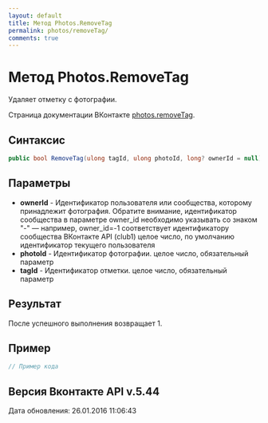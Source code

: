 ```yaml
---
layout: default
title: Метод Photos.RemoveTag
permalink: photos/removeTag/
comments: true
---
```

# Метод Photos.RemoveTag
Удаляет отметку с фотографии.

Страница документации ВКонтакте [photos.removeTag](https://vk.com/dev/photos.removeTag).
## Синтаксис
``` csharp
public bool RemoveTag(ulong tagId, ulong photoId, long? ownerId = null)
```

## Параметры
+ **ownerId** - Идентификатор пользователя или сообщества, которому принадлежит фотография. Обратите внимание, идентификатор сообщества в параметре owner_id необходимо указывать со знаком "-" — например, owner_id=-1 соответствует идентификатору сообщества ВКонтакте API (club1)  целое число, по умолчанию идентификатор текущего пользователя
+ **photoId** - Идентификатор фотографии. целое число, обязательный параметр
+ **tagId** - Идентификатор отметки. целое число, обязательный параметр

## Результат
После успешного выполнения возвращает 1.

## Пример
``` csharp
// Пример кода
```

## Версия Вконтакте API v.5.44
Дата обновления: 26.01.2016 11:06:43
